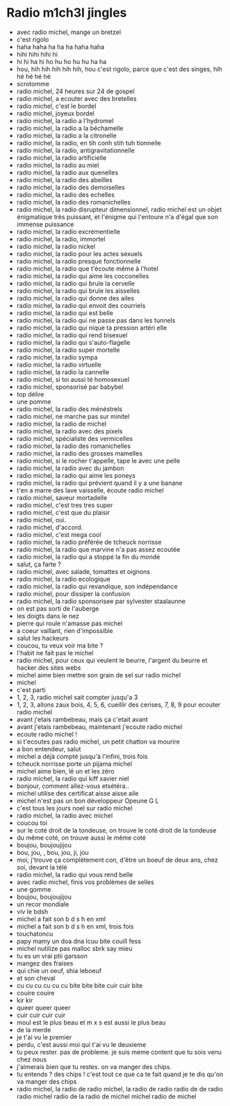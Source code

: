 Radio m1ch3l jingles
====================

- avec radio michel, mange un bretzel
- c'est rigolo
- haha haha ha ha ha haha haha
- hihi hihi hihi hi
- hi hi ha hi ho hu ho hu hu ha ha
- hou, hih hih hih hih hih, hou c'est rigolo, parce que c'est des singes, hih hé hé hé hé
- scrotomme
- radio michel, 24 heures sur 24 de gospel
- radio michel, a ecouter avec des bretelles
- radio michel, c'est le bordel
- radio michel, joyeux bordel
- radio michel, la radio a l'hydromel
- radio michel, la radio a la béchamelle
- radio michel, la radio a la citronelle
- radio michel, la radio, en tih conh stih tuh tionnelle
- radio michel, la radio, antigravitationnelle
- radio michel, la radio artificielle
- radio michel, la radio au miel
- radio michel, la radio aux quenelles
- radio michel, la radio des abeilles
- radio michel, la radio des demoiselles
- radio michel, la radio des echelles
- radio michel, la radio des romanichelles
- radio michel, la radio disrupteur dimensionnel, radio michel est un objet énigmatique très puissant, et l'énigme qui l'entoure n'a d'égal que son immense puissance
- radio michel, la radio excrementielle
- radio michel, la radio, immortel
- radio michel, la radio nickel
- radio michel, la radio pour les actes sexuels
- radio michel, la radio presque fonctionnelle
- radio michel, la radio que t'écoute même à l'hotel
- radio michel, la radio qui aime les cocconelles
- radio michel, la radio qui brule la cervelle
- radio michel, la radio qui brule les aisselles
- radio michel, la radio qui donne des ailes
- radio michel, la radio qui envoit des courriels
- radio michel, la radio qui est belle
- radio michel, la radio qui ne passe pas dans les tunnels
- radio michel, la radio qui nique ta pression artèri elle
- radio michel, la radio qui rend bisexuel
- radio michel, la radio qui s'auto-flagelle
- radio michel, la radio super mortelle
- radio michel, la radio sympa
- radio michel, la radio virtuelle
- radio michel, la radio la cannelle
- radio michel, si toi aussi té homosexuel
- radio michel, sponsorisé par babybel
- top délire
- une pomme
- radio michel, la radio des ménéstrels
- radio michel, ne marche pas sur minitel
- radio michel, la radio de michel
- radio michel, la radio avec des pixels
- radio michel, spécialiste des vermicelles
- radio michel, la radio des romanichelles
- radio michel, la radio des grosses mamelles
- radio michel, si le rocher t'appelle, tape le avec une pelle
- radio michel, la radio avec du jambon
- radio michel, la radio qui aime les poneys
- radio michel, la radio qui prévient quand il y a une banane
- t'en a marre des lave vaisselle, écoute radio michel
- radio michel, saveur mortadelle
- radio michel, c'est tres tres super
- radio michel, c'est que du plaisir
- radio michel, oui.
- radio michel, d'accord.
- radio michel, c'est mega cool
- radio michel, la radio préférée de tcheuck norrisse
- radio michel, la radio que marvine n'a pas assez ecoutée
- radio michel, la radio qui a stoppé la fin du monde
- salut, ça farte ?
- radio michel, avec salade, tomattes et oignons
- radio michel, la radio ecologique
- radio michel, la radio qui revandique, son indépendance
- radio michel, pour dissiper la confusion
- radio michel, la radio sponsorisee par sylvester staalaunne
- on est pas sorti de l'auberge
- les doigts dans le nez
- pierre qui roule n'amasse pas michel
- a coeur vaillant, rien d'impossible
- salut les hackeurs
- coucou, tu veux voir ma bite ?
- l'habit ne fait pas le michel
- radio michel, pour ceux qui veulent le beurre, l'argent du beurre et hacker des sites webs
- michel aime bien mettre son grain de sel sur radio michel
- michel
- c'est parti
- 1, 2, 3, radio michel sait compter jusqu'a 3
- 1, 2, 3, allons zaux bois, 4, 5, 6, cueillir des cerises, 7, 8, 9 pour ecouter radio michel
- avant j'etais rambebeau, mais ça c'etait avant
- avant j'etais rambebeau, maintenant j'ecoute radio michel
- ecoute radio michel !
- si t'ecoutes pas radio michel, un petit chatton va mourire
- a bon entendeur, salut
- michel a déjà compté jusqu'à l'infini, trois fois
- tcheuck norrisse porte un pijama michel
- michel aime bien, lé un et les zéro
- radio michel, la radio qui kiff xavier niel
- bonjour, comment allez-vous etsétéra..
- michel utilise des certificat aisse aisse aile
- michel n'est pas un bon développeur Opeune G L
- c'est tous les jours noel sur radio michel
- radio michel, la radio avec michel
- coucou toi
- sur le coté droit de la tondeuse, on trouve le coté droit de la tondeuse
- du même coté, on trouve aussi le même coté
- boujou, boujoujijou
- bou, jou, , bou, jou, ji, jou
- moi, j'trouve ça complètement con, d'être un boeuf de deux ans, chez soi, devant la télé
- radio michel, la radio qui vous rend belle
- avec radio michel, finis vos problèmes de selles
- une gomme
- boujou, boujoujijou
- un recor mondiale
- viv le bdsh
- michel a fait son b d s h en xml
- michel a fait son b d s h en xml, trois fois
- touchatoncu
- papy mamy un doa dna lcuu bite couill fess
- michel nutilize pas malloc sbrk say mieu
- tu es un vrai ptii garsson
- mangez des fraises
- qui chie un oeuf, shia leboeuf
- et son cheval
- cu cu cu cu cu cu bite bite bite cuir cuir bite
- couire couire
- kir kir
- queer queer queer
- cuir cuir cuir cuir
- moul est le plus beau et m x s est aussi le plus beau
- de la merde
- je t'ai vu le premier
- perdu, c'est aussi moi qui t'ai vu le deuxieme
- tu peux rester. pas de probleme. je suis meme content que tu sois venu chez nous
- j'aimerais bien que tu restes. on va manger des chips.
- tu entends ? des chips ! c'est tout ce que ca te fait quand je te dis qu'on va manger des chips
- radio michel, la radio de radio michel, la radio de radio radio de de radio radio michel radio de la radio de michel michel radio de michel

